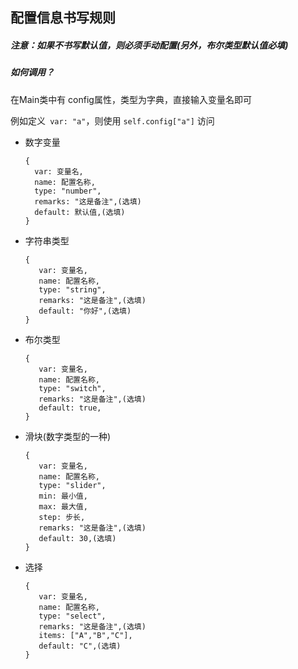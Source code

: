 ## 配置信息书写规则

##### 注意：如果不书写默认值，则必须手动配置(另外，布尔类型默认值必填)

##### 如何调用？

在Main类中有 config属性，类型为字典，直接输入变量名即可

例如定义` var: "a"`，则使用 `self.config["a"]` 访问

+ 数字变量

  ````
  {
    var: 变量名,
    name: 配置名称,
    type: "number",
    remarks: "这是备注",(选填)
    default: 默认值,(选填)
  }
  ````

+ 字符串类型

  ```
  {
     var: 变量名,
     name: 配置名称,
     type: "string",
     remarks: "这是备注",(选填)
     default: "你好",(选填)
  }
  ```

+ 布尔类型

  ```
  {
     var: 变量名,
     name: 配置名称,
     type: "switch",
     remarks: "这是备注",(选填)
     default: true,
  }
  ```

+ 滑块(数字类型的一种)

  ```
  {
     var: 变量名,
     name: 配置名称,
     type: "slider",
     min: 最小值,
     max: 最大值,
     step: 步长,
     remarks: "这是备注",(选填)
     default: 30,(选填)
  }
  ```

+ 选择

  ```
  {
     var: 变量名,
     name: 配置名称,
     type: "select",
     remarks: "这是备注",(选填)
     items: ["A","B","C"],
     default: "C",(选填)
  }
  ```

  































